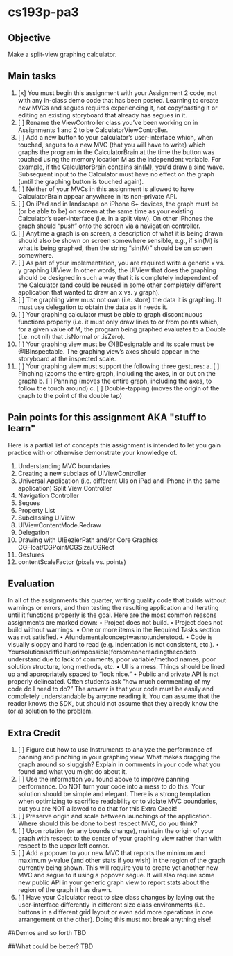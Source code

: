# cs193p-pa3

## Objective
Make a split-view graphing calculator.

## Main tasks
1. [x] You must begin this assignment with your Assignment 2 code, not with any in-class demo code that has been posted. Learning to create new MVCs and segues requires experiencing it, not copy/pasting it or editing an existing storyboard that already has segues in it.
2. [ ] Rename the ViewController class you’ve been working on in Assignments 1 and 2 to be CalculatorViewController.
3. [ ] Add a new button to your calculator’s user-interface which, when touched, segues to a new MVC (that you will have to write) which graphs the program in the CalculatorBrain at the time the button was touched using the memory location M as the independent variable. For example, if the CalculatorBrain contains sin(M), you’d draw a sine wave. Subsequent input to the Calculator must have no effect on the graph (until the graphing button is touched again).
4. [ ] Neither of your MVCs in this assignment is allowed to have CalculatorBrain appear anywhere in its non-private API.
5. [ ] On iPad and in landscape on iPhone 6+ devices, the graph must be (or be able to be) on screen at the same time as your existing Calculator’s user-interface (i.e. in a split view). On other iPhones the graph should “push” onto the screen via a navigation controller.
6. [ ] Anytime a graph is on screen, a description of what it is being drawn should also be shown on screen somewhere sensible, e.g., if sin(M) is what is being graphed, then the string “sin(M)” should be on screen somewhere.
7. [ ] As part of your implementation, you are required write a generic x vs. y graphing UIView. In other words, the UIView that does the graphing should be designed in such a way that it is completely independent of the Calculator (and could be reused in some other completely different application that wanted to draw an x vs. y graph).
8. [ ] The graphing view must not own (i.e. store) the data it is graphing. It must use delegation to obtain the data as it needs it.
9. [ ] Your graphing calculator must be able to graph discontinuous functions properly (i.e. it must only draw lines to or from points which, for a given value of M, the program being graphed evaluates to a Double (i.e. not nil) that .isNormal or .isZero).
10. [ ] Your graphing view must be @IBDesignable and its scale must be @IBInspectable. The graphing view’s axes should appear in the storyboard at the inspected scale.
11. [ ] Your graphing view must support the following three gestures:
    a. [ ] Pinching (zooms the entire graph, including the axes, in or out on the graph)
    b. [ ] Panning (moves the entire graph, including the axes, to follow the touch around)
    c. [ ] Double-tapping (moves the origin of the graph to the point of the double tap) 

## Pain points for this assignment AKA "stuff to learn"
Here is a partial list of concepts this assignment is intended to let you gain practice with or otherwise demonstrate your knowledge of.
1. Understanding MVC boundaries
2. Creating a new subclass of UIViewController
3. Universal Application (i.e. different UIs on iPad and iPhone in the same application) Split View Controller
4. Navigation Controller
5. Segues
6. Property List
7. Subclassing UIView
8. UIViewContentMode.Redraw
9. Delegation
10. Drawing with UIBezierPath and/or Core Graphics CGFloat/CGPoint/CGSize/CGRect
11. Gestures
12. contentScaleFactor (pixels vs. points)


## Evaluation
In all of the assignments this quarter, writing quality code that builds without warnings or errors, and then testing the resulting application and iterating until it functions properly is the goal.
Here are the most common reasons assignments are marked down:
• Project does not build.
• Project does not build without warnings.
• One or more items in the Required Tasks section was not satisfied.
• Afundamentalconceptwasnotunderstood.
• Code is visually sloppy and hard to read (e.g. indentation is not consistent, etc.).
• Yoursolutionisdifficult(orimpossible)forsomeonereadingthecodeto understand due to lack of comments, poor variable/method names, poor solution structure, long methods, etc.
• UI is a mess. Things should be lined up and appropriately spaced to “look nice.”
• Public and private API is not properly delineated.
Often students ask “how much commenting of my code do I need to do?” The answer is that your code must be easily and completely understandable by anyone reading it. You can assume that the reader knows the SDK, but should not assume that they already know the (or a) solution to the problem.


## Extra Credit
1. [ ] Figure out how to use Instruments to analyze the performance of panning and pinching in your graphing view. What makes dragging the graph around so sluggish? Explain in comments in your code what you found and what you might do about it.
2. [ ] Use the information you found above to improve panning performance. Do NOT turn your code into a mess to do this. Your solution should be simple and elegant. There is a strong temptation when optimizing to sacrifice readability or to violate MVC boundaries, but you are NOT allowed to do that for this Extra Credit!
3. [ ] Preserve origin and scale between launchings of the application. Where should this be done to best respect MVC, do you think?
4. [ ] Upon rotation (or any bounds change), maintain the origin of your graph with respect to the center of your graphing view rather than with respect to the upper left corner.
5. [ ] Add a popover to your new MVC that reports the minimum and maximum y-value (and other stats if you wish) in the region of the graph currently being shown. This will require you to create yet another new MVC and segue to it using a popover segue. It will also require some new public API in your generic graph view to report stats about the region of the graph it has drawn.
6. [ ] Have your Calculator react to size class changes by laying out the user-interface differently in different size class environments (i.e. buttons in a different grid layout or even add more operations in one arrangement or the other). Doing this must not break anything else!


##Demos and so forth
TBD

##What could be better?
TBD
